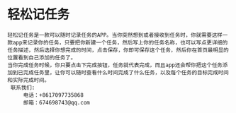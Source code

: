 # 轻松记任务
    轻松记任务是一款可以随时记录任务的APP。当你突然想到或者接收到任务时，你就需要这样一款app来记录你的任务，只要把你新建一个任务，然后写上你的任务名称，也可以写点更详细的任务描述，然后选择你想完成的时间，点击保存，你即可保存这个任务，然后你在首页最明显的位置看到自己添加的任务了。  
    当你完成任务时候，你只要点击下完成按钮，任务就代表完成，而且app还会帮你把这个任务添加到已完成任务里，让你可以随时查看什么时间完成了什么任务，以及每个任务的目标完成时间和实际完成时间。  
     联系我们:  
         电话：+8617097735868     
         邮箱：674698743@qq.com  
